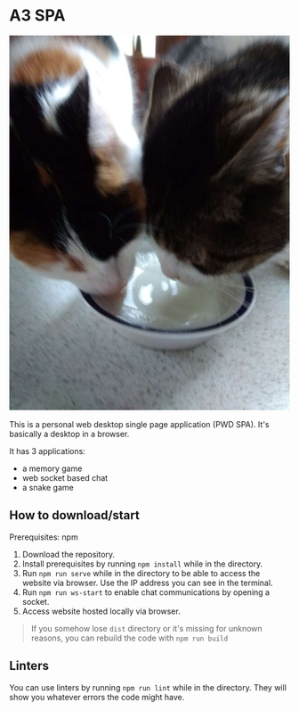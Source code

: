 # A3 SPA
![Mitch and Maya](representative_image.jpg)

This is a personal web desktop single page application (PWD SPA). It's basically a desktop in a browser. 

It has 3 applications:
- a memory game
- web socket based chat
- a snake game

## How to download/start
Prerequisites: npm

1. Download the repository.
2. Install prerequisites by running `npm install` while in the directory.
2. Run `npm run serve` while in the directory to be able to access the website via browser. Use the IP address you can see in the terminal.
3. Run `npm run ws-start` to enable chat communications by opening a socket.
4. Access website hosted locally via browser.

>If you somehow lose `dist` directory or it's missing for unknown reasons, you can rebuild the code with `npm run build`

## Linters

You can use linters by running `npm run lint` while in the directory. They will show you whatever errors the code might have.